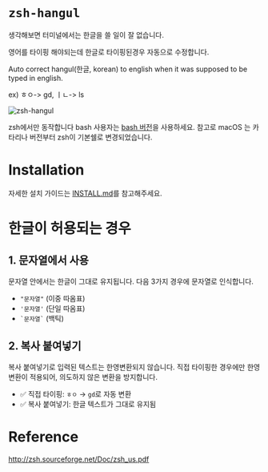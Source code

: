 # `zsh-hangul`

생각해보면 터미널에서는 한글을 쓸 일이 잘 없습니다.

영어를 타이핑 해야되는데 한글로 타이핑된경우 자동으로 수정합니다. 

Auto correct hangul(한글, korean) to english when it was supposed to be typed in english.

ex) ㅎㅇ-> gd, ㅣㄴ-> ls

![zsh-hangul](https://user-images.githubusercontent.com/13645032/182091950-dc93cf86-6b25-466f-8c6c-0ab704d63c13.gif)


zsh에서만 동작합니다 bash 사용자는 [bash 버전](https://github.com/gomjellie/bash-hangul)을 사용하세요. 참고로 macOS 는 카타리나 버전부터 zsh이 기본쉘로 변경되었습니다.

# Installation

자세한 설치 가이드는 [INSTALL.md](./INSTALL.md)를 참고해주세요.

# 한글이 허용되는 경우

## 1. 문자열에서 사용

문자열 안에서는 한글이 그대로 유지됩니다. 다음 3가지 경우에 문자열로 인식합니다.

- `"문자열"` (이중 따옴표)
- `'문자열'` (단일 따옴표)  
- `` `문자열` `` (백틱)

## 2. 복사 붙여넣기

복사 붙여넣기로 입력된 텍스트는 한영변환되지 않습니다. 직접 타이핑한 경우에만 한영변환이 적용되어, 의도하지 않은 변환을 방지합니다.

- ✅ 직접 타이핑: `ㅎㅇ` → `gd`로 자동 변환
- ✅ 복사 붙여넣기: 한글 텍스트가 그대로 유지됨

# Reference

http://zsh.sourceforge.net/Doc/zsh_us.pdf

